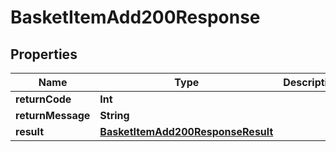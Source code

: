 

# BasketItemAdd200Response


## Properties

Name | Type | Description | Notes
------------ | ------------- | ------------- | -------------
**returnCode** | **Int** |  |  [optional]
**returnMessage** | **String** |  |  [optional]
**result** | [**BasketItemAdd200ResponseResult**](BasketItemAdd200ResponseResult.md) |  |  [optional]



